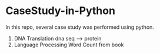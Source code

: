 # CaseStudy-in-Python
In this repo, several case study was performed using python.
1. DNA Translation
   dna seq --> protein 
2. Language Processing
   Word Count from book

